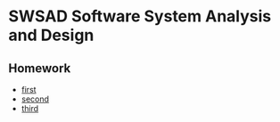 # SWSAD Software System Analysis and Design
## Homework
  - [first](/swsad/first/firstHomework.md)
  - [second](/swsad/second/secondHomework.md)
  - [third](/swsad/third/thirdHomework.md)
